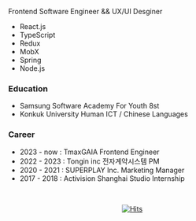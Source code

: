 Frontend Software Engineer && UX/UI Desginer
- React.js 
- TypeScript 
- Redux
- MobX
- Spring
- Node.js
         

### Education
- Samsung Software Academy For Youth 8st
- Konkuk University Human ICT / Chinese Languages 

### Career
- 2023 - now : TmaxGAIA Frontend Engineer
- 2022 - 2023 : Tongin inc 전자계약시스템 PM 
- 2020 - 2021 : SUPERPLAY Inc. Marketing Manager
- 2017 - 2018 : Activision Shanghai Studio Internship
<br>
 
<div align=center>
  
[![Hits](https://hits.seeyoufarm.com/api/count/incr/badge.svg?url=https%3A%2F%2Fgithub.com%2Fgyoogle%2Fhit-counter&count_bg=%2379C83D&title_bg=%23555555&icon=&icon_color=%23E7E7E7&title=hits&edge_flat=false)](https://hits.seeyoufarm.com)
 
</div>

 
